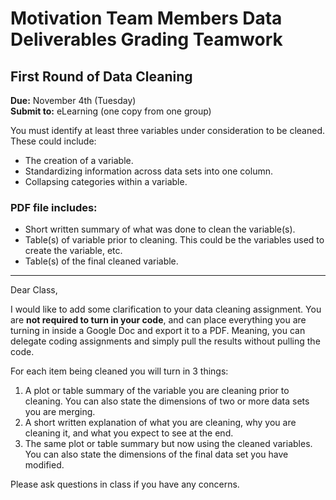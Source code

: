 # Motivation Team Members Data Deliverables Grading Teamwork

## First Round of Data Cleaning

**Due:** November 4th (Tuesday)  
**Submit to:** eLearning (one copy from one group)

You must identify at least three variables under consideration to be cleaned. These could include:  
- The creation of a variable.  
- Standardizing information across data sets into one column.  
- Collapsing categories within a variable.

### PDF file includes:
- Short written summary of what was done to clean the variable(s).  
- Table(s) of variable prior to cleaning. This could be the variables used to create the variable, etc.  
- Table(s) of the final cleaned variable.

---

Dear Class,

I would like to add some clarification to your data cleaning assignment. You are **not required to turn in your code**, and can place everything you are turning in inside a Google Doc and export it to a PDF. Meaning, you can delegate coding assignments and simply pull the results without pulling the code.

For each item being cleaned you will turn in 3 things:

1. A plot or table summary of the variable you are cleaning prior to cleaning. You can also state the dimensions of two or more data sets you are merging.  
2. A short written explanation of what you are cleaning, why you are cleaning it, and what you expect to see at the end.  
3. The same plot or table summary but now using the cleaned variables. You can also state the dimensions of the final data set you have modified.

Please ask questions in class if you have any concerns.

